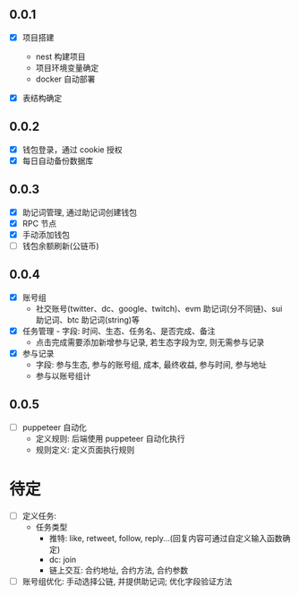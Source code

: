 ## 0.0.1

- [x] 项目搭建

  - nest 构建项目
  - 项目环境变量确定
  - docker 自动部署

- [x] 表结构确定

## 0.0.2

- [x] 钱包登录，通过 cookie 授权
- [x] 每日自动备份数据库

## 0.0.3

- [x] 助记词管理, 通过助记词创建钱包
- [x] RPC 节点
- [x] 手动添加钱包
- [ ] 钱包余额刷新(公链币)

## 0.0.4

- [x] 账号组
  - 社交账号(twitter、dc、google、twitch)、evm 助记词(分不同链)、sui 助记词、btc 助记词(string)等
- [x] 任务管理 - 字段: 时间、生态、任务名、是否完成、备注
  - 点击完成需要添加新增参与记录, 若生态字段为空, 则无需参与记录
- [x] 参与记录
  - 字段: 参与生态, 参与的账号组, 成本, 最终收益, 参与时间, 参与地址
  - 参与以账号组计

## 0.0.5

- [ ] puppeteer 自动化
  - 定义规则: 后端使用 puppeteer 自动化执行
  - 规则定义: 定义页面执行规则

# 待定

- [ ] 定义任务:
  - 任务类型
    - 推特: like, retweet, follow, reply...(回复内容可通过自定义输入函数确定)
    - dc: join
    - 链上交互: 合约地址, 合约方法, 合约参数
- [ ] 账号组优化: 手动选择公链, 并提供助记词; 优化字段验证方法
